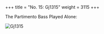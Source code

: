 +++
title = "No. 15: Gj1315"
weight = 3115
+++

The Partimento Bass Played Alone:

![Gj1315](/img/015FenBk1.jpg)
